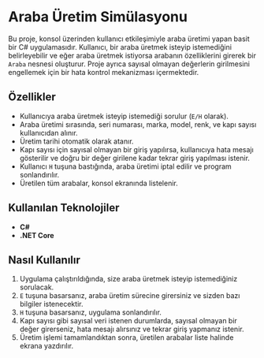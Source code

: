 # Araba Üretim Simülasyonu

Bu proje, konsol üzerinden kullanıcı etkileşimiyle araba üretimi yapan basit bir C# uygulamasıdır. Kullanıcı, bir araba üretmek isteyip istemediğini belirleyebilir ve eğer araba üretmek istiyorsa arabanın özelliklerini girerek bir `Araba` nesnesi oluşturur. Proje ayrıca sayısal olmayan değerlerin girilmesini engellemek için bir hata kontrol mekanizması içermektedir.

## Özellikler

- Kullanıcıya araba üretmek isteyip istemediği sorulur (`E/H` olarak).
- Araba üretimi sırasında, seri numarası, marka, model, renk, ve kapı sayısı kullanıcıdan alınır.
- Üretim tarihi otomatik olarak atanır.
- Kapı sayısı için sayısal olmayan bir giriş yapılırsa, kullanıcıya hata mesajı gösterilir ve doğru bir değer girilene kadar tekrar giriş yapılması istenir.
- Kullanıcı `H` tuşuna bastığında, araba üretimi iptal edilir ve program sonlandırılır.
- Üretilen tüm arabalar, konsol ekranında listelenir.

## Kullanılan Teknolojiler

- **C#**
- **.NET Core**

## Nasıl Kullanılır

1. Uygulama çalıştırıldığında, size araba üretmek isteyip istemediğiniz sorulacak.
2. `E` tuşuna basarsanız, araba üretim sürecine girersiniz ve sizden bazı bilgiler istenecektir.
3. `H` tuşuna basarsanız, uygulama sonlandırılır.
4. Kapı sayısı gibi sayısal veri istenen durumlarda, sayısal olmayan bir değer girerseniz, hata mesajı alırsınız ve tekrar giriş yapmanız istenir.
5. Üretim işlemi tamamlandıktan sonra, üretilen arabalar liste halinde ekrana yazdırılır.
